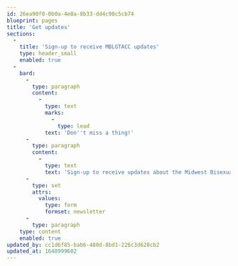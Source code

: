 ```yaml
---
id: 26ea90f0-0b0a-4e8a-8b33-dd4c90c5cb74
blueprint: pages
title: 'Get updates'
sections:
  -
    title: 'Sign-up to receive MBLGTACC updates'
    type: header_small
    enabled: true
  -
    bard:
      -
        type: paragraph
        content:
          -
            type: text
            marks:
              -
                type: lead
            text: 'Don''t miss a thing!'
      -
        type: paragraph
        content:
          -
            type: text
            text: 'Sign-up to receive updates about the Midwest Bisexual Lesbian Gay Transgender Asexual College Conference. We respect and value your privacy, and won''t share your contact information with anyone without your consent.'
      -
        type: set
        attrs:
          values:
            type: form
            formset: newsletter
      -
        type: paragraph
    type: content
    enabled: true
updated_by: cc1d6f85-bab6-480d-8bd1-226c3d628cb2
updated_at: 1648999602
---
```

